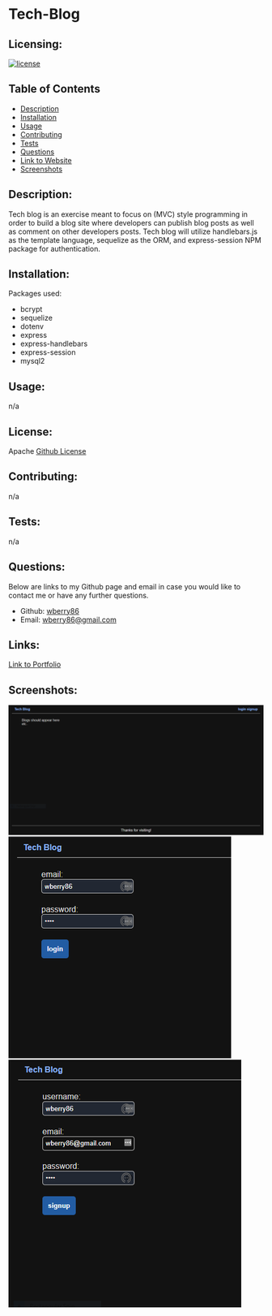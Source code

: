 # Tech-Blog


  ## Licensing:
  [![license](https://img.shields.io/badge/license-Apache-blue)](https://shields.io)
  ## Table of Contents 
  - [Description](#description)
  - [Installation](#installation)
  - [Usage](#usage)
  - [Contributing](#contributing)
  - [Tests](#tests)
  - [Questions](#questions)
  - [Link to Website](#link)
  - [Screenshots](#screenshots)
  ## Description:
  Tech blog is an exercise meant to focus on (MVC) style programming in order to build a blog site where developers can publish blog posts as well as comment on other developers posts. Tech blog will utilize handlebars.js as the template language, sequelize as the ORM, and express-session NPM package for authentication.  
  ## Installation:
  Packages used:
  - bcrypt
  - sequelize
  - dotenv
  - express
  - express-handlebars
  - express-session
  - mysql2
  ## Usage:
  n/a
  ## License:
  Apache
  [Github License](Apache)
  ## Contributing:
  n/a
  ## Tests:
  n/a
  ## Questions:
  Below are links to my Github page and email in case you would like to contact me or have any further questions.

  - Github: [wberry86](https://github.com/wberry86)
  - Email: wberry86@gmail.com

  ## Links:
  [Link to Portfolio](https://github.com/wberry86/model-view-controller-tech-blog/)

  ## Screenshots:
  ![Screenshot1](https://github.com/wberry86/model-view-controller-tech-blog/blob/main/assets/images/Capture-1.PNG)
  <br>
  ![Screenshot1](https://github.com/wberry86/model-view-controller-tech-blog/blob/main/assets/images/Capture-2.PNG)
  <br>
  ![Screenshot1](https://github.com/wberry86/model-view-controller-tech-blog/blob/main/assets/images/Capture-3.PNG)
